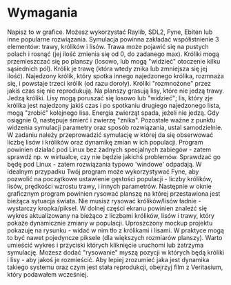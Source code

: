 # Wymagania

Napisz to w grafice. Możesz wykorzystać Raylib, SDL2, Fyne, Ebiten lub inne popularne rozwiązania.
Symulacja powinna zakładać współistnienie 3 elementów: trawy, królików i lisów.
Trawa może pojawić się na pustych polach i rosnąć (jej ilość zmienia się od 0, do zadanego max).
Króliki mogą przemieszczać się po planszy (losowo, lub mogą "widzieć" otoczenie kilku sąsiednich pól).
Królik je trawę (która wtedy znika lub zmniejsza się jej ilość). Najedzony królik, który spotka innego najedzonego królika, rozmnaża się, i powstaje trzeci królik (od razu doroły). Króliki "rozmnożone" przez jakiś czas się nie reprodukują.
Na planszy grasują lisy, które nie jedzą trawy. Jedzą króliki. Lisy mogą poruszać się losowo lub "widzieć"; lis, który zje królika jest najedzony jakiś czas i po spotkaniu drugiego najedzonego lista, mogą "zrobić" kolejnego lisa.
Energia zwierząt spada, jeżeli nie jedzą. Gdy osiągnie 0, następuje śmierć i zwierzę "znika".
Pozostałe ważne z punktu widzenia symulacji parametry oraz sposób rozwiązania, ustal samodzielnie.
W zadaniu należy przeprowadzić symulację w której da się obserwować liczbę lisów i królików oraz dynamikę zmian w ich populacji.
Program powinien działać pod Linux bez żadnych specjalnych zabiegów - zatem sprawdź np. w wirtualce, czy nie będzie jakichś problemów. Sprawdzać go będę pod Linux - zatem rozwiązania typowo 'windowe' odpadają.
W idealnym przypadku Twój program może wykorzystywać Fyne, aby pozwolić na początkowe ustawienie gęstości populacji - liczby królików, lisów, prędkości wzrostu trawy, i innych parametrów. Następnie w oknie graficznym program powinien rysować planszę na której przestawiona jest bieżąca sytuacja świata. Nie musisz rysować królików/lisów ładnie - wystarczy kropka/piksel. W dolnej części ekranu powinien znaleźć się wykres aktualizowany na bieżąco z liczbami królików, lisów i trawy, który pokaże dynamicznie zmiany w populacji.
Uproszczony mockup projektu pokazuję na rysunku - widać w nim tło z królikami i lisami. W praktyce mogą to być nawet pojedyncze piksele (dla większych rozmiarów planszy). Warto umieścić wykres i przyciski których kliknięcie uruchomi lub zatrzyma symulację. Możesz dodać "rysowanie" myszą pozycji w których będą króliki i lisy - aby jakoś je rozmieścić. Aby lepiej zrozumieć jaka jest dynamika takiego systemu oraz czym jest stała reprodukcji, obejrzyj film z Veritasium, który podawałem wcześniej.
 